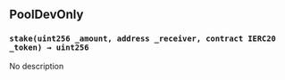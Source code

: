 ## PoolDevOnly





### `stake(uint256 _amount, address _receiver, contract IERC20 _token) → uint256`
No description





